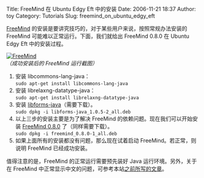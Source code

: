 Title: FreeMind 在 Ubuntu Edgy Eft 中的安装
Date: 2006-11-21 18:37
Author: toy
Category: Tutorials
Slug: freemind_on_ubuntu_edgy_eft

[FreeMind](http://freemind.sourceforge.net)
的安装是要讲究技巧的，对于某些用户来说，按照常规办法安装的 FreeMind
可能难以正常运行。下面，我们就给出 FreeMind 0.8.0 在 Ubuntu Edgy Eft
中的安装过程。

[![FreeMind](http://i.linuxtoy.org/i/2006/11/freemind_s.png)](http://i.linuxtoy.org/i/2006/11/freemind.png)  
*（成功安装后的 FreeMind 运行截图）*

1.  安装 libcommons-lang-java：  
    `sudo apt-get install libcommons-lang-java`
2.  安装 librelaxng-datatype-java：  
    `sudo apt-get install librelaxng-datatype-java`
3.  安装
    [libforms-java](http://sourceforge.net/project/showfiles.php?group_id=7118&package_id=161831&release_id=355162)（需要下载）。  
    `sudo dpkg -i libforms-java_1.0.5-2_all.deb`
4.  以上三步的安装主要是为了解决 FreeMind
    的依赖问题。现在我们可以开始安装 [FreeMind
    0.8.0](http://sourceforge.net/project/showfiles.php?group_id=7118&package_id=161831&release_id=355162)
    了（同样需要下载）。  
    `sudo dpkg -i freemind_0.8.0-1_all.deb`
5.  如果上面所有的安装都没有问题，那么现在试着启动
    FreeMind。若正常，则说明 FreeMind 已经成功安装。

值得注意的是，FreeMind 的正常运行需要预先装好 Java
运行环境。另外，关于在 FreeMind
中正常显示中文的问题，可参考本站[之前所写的文章](http://linuxtoy.org/archives/java_chinese.html)。
